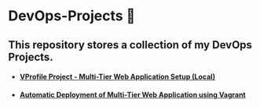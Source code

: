 # DevOps-Projects 📌

## This repository stores a collection of my DevOps Projects.

- #### [VProfile Project - Multi-Tier Web Application Setup (Local)](https://github.com/Sulemoore/DevOps-Projects/tree/main/VProfile-Project)
- #### [Automatic Deployment of Multi-Tier Web Application using Vagrant](https://github.com/Sulemoore/DevOps-Projects/tree/main/VProfile-Project-Automatic-Provisioning)

